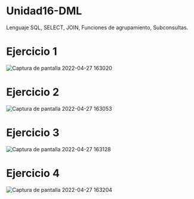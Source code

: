 # Unidad16-DML
Lenguaje SQL, SELECT, JOIN, Funciones de agrupamiento, Subconsultas.

# Ejercicio 1

![Captura de pantalla 2022-04-27 163020](https://user-images.githubusercontent.com/97692045/165542288-a27966c4-2b9b-4957-bd12-875bb66c5722.jpg)

# Ejercicio 2

![Captura de pantalla 2022-04-27 163053](https://user-images.githubusercontent.com/97692045/165542383-b076379a-3091-4c1f-ade8-6b1e8bdd2c15.jpg)

# Ejercicio 3

![Captura de pantalla 2022-04-27 163128](https://user-images.githubusercontent.com/97692045/165542512-7135ed72-e5e9-4e21-9df3-003559ef6ef5.jpg)

# Ejercicio 4

![Captura de pantalla 2022-04-27 163204](https://user-images.githubusercontent.com/97692045/165542643-4a12cbfa-8345-429f-82e6-555885786c20.jpg)
